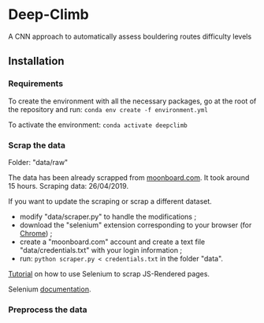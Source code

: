 # Deep-Climb
A CNN approach to automatically assess bouldering routes difficulty levels

## Installation

### Requirements
To create the environment with all the necessary packages, go at the root of the repository and run:
`conda env create -f environment.yml`

To activate the environment: 
`conda activate deepclimb`

### Scrap the data
Folder: "data/raw"

The data has been already scrapped from [moonboard.com](https://www.moonboard.com/Problems/Index). It took around 15 hours.
Scraping data: 26/04/2019.

If you want to update the scraping or scrap a different dataset.
- modify "data/scraper.py" to handle the modifications ;
- download the "selenium" extension corresponding to your browser (for [Chrome](https://sites.google.com/a/chromium.org/chromedriver/downloads)) ;
- create a "moonboard.com" account and create a text file "data/credentials.txt" with your login information ;
- run: `python scraper.py < credentials.txt` in the folder "data".

[Tutorial](https://stanford.edu/~mgorkove/cgi-bin/rpython_tutorials/Scraping_a_Webpage_Rendered_by_Javascript_Using_Python.php) on how to use Selenium to scrap JS-Rendered pages.

Selenium [documentation](https://selenium-python.readthedocs.io/locating-elements.html).

### Preprocess the data

 
